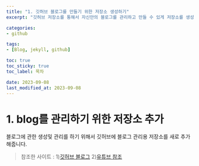 ```yaml
---
title: "1. 깃허브 블로그를 만들기 위한 저장소 생성하기"
excerpt: "깃허브 저장소를 통해서 자신만의 블로그를 관리하고 만들 수 있게 저장소를 생성해줍니다."

categories: 
- github

tags:
- [Blog, jekyll, github]

toc: true
toc_sticky: true
toc_label: 목차

date: 2023-09-08
last_modified_at: 2023-09-08
---
```


<head>

<link rel="stylesheet" href="./style.css" />

</head>

# 1. blog를 관리하기 위한 저장소 추가
블로그에 관한 생성및 관리를 하기 위해서 깃허브에 블로그 관리용 저장소를 새로 추가해줍니다.

> 참조한 사이트 : 1)[깃허브 블로그](https://ansohxxn.github.io/blog/markdown/) 2)[유튜브 참조](https://www.youtube.com/@teddynote)


